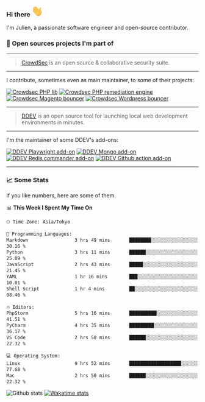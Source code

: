 ### Hi there <img src="./assets/wave.gif" width="30px" height="30px" />

I'm Julien, a passionate software engineer and open-source contributor. 


### 🔧 Open sources projects I'm part of

---

> [CrowdSec](https://www.crowdsec.net/) is an open source & collaborative security suite. 

---

I contribute, sometimes even as main maintainer, to some of their projects:



[![Crowdsec PHP lib](https://github-readme-stats.vercel.app/api/pin/?username=crowdsecurity&repo=php-cs-bouncer&theme=github_dark_dimmed 'crowdsec php lib')](https://github.com/crowdsecurity/php-cs-bouncer)
[![Crowdsec PHP remediation engine](https://github-readme-stats.vercel.app/api/pin/?username=crowdsecurity&repo=php-remediation-engine&theme=github_dark_dimmed 'crowdsec php-remediation-engine')](https://github.com/crowdsecurity/php-remediation-engine)
[![Crowdsec Magento bouncer](https://github-readme-stats.vercel.app/api/pin/?username=crowdsecurity&repo=cs-magento-bouncer&theme=github_dark_dimmed 'crowdsec cs-magento-bouncer')](https://github.com/crowdsecurity/cs-magento-bouncer)
[![Crowdsec Wordpress bouncer](https://github-readme-stats.vercel.app/api/pin/?username=crowdsecurity&repo=cs-wordpress-bouncer&theme=github_dark_dimmed 'crowdsec cs-wordpress-bouncer')](https://github.com/crowdsecurity/cs-wordpress-bouncer)



---


> [DDEV](https://ddev.readthedocs.io/en/stable/) is an open source tool for launching local web development 
> environments in minutes.

---

I'm the maintainer of some DDEV's add-ons:



[![DDEV Playwright add-on](https://github-readme-stats.vercel.app/api/pin/?username=julienloizelet&repo=ddev-playwright&theme=github_dark_dimmed 'ddev playwright')](https://github.com/julienloizelet/ddev-playwright)
[![DDEV Mongo add-on](https://github-readme-stats.vercel.app/api/pin/?username=ddev&repo=ddev-mongo&theme=github_dark_dimmed 'ddev mongo')](https://github.com/ddev/ddev-mongo)
[![DDEV Redis commander add-on](https://github-readme-stats.vercel.app/api/pin/?username=ddev&repo=ddev-redis-commander&theme=github_dark_dimmed 'ddev redis commander')](https://github.com/ddev/ddev-redis-commander)
[![DDEV Github action add-on](https://github-readme-stats.vercel.app/api/pin/?username=ddev&repo=github-action-add-on-test&theme=github_dark_dimmed 'ddev github action')](https://github.com/ddev/github-action-add-on-test)

---

### 📈 Some Stats

If you like numbers, here are some of them.

<!--START_SECTION:waka-->
📊 **This Week I Spent My Time On** 

```text
🕑︎ Time Zone: Asia/Tokyo

💬 Programming Languages: 
Markdown                 3 hrs 49 mins       ████████░░░░░░░░░░░░░░░░░   30.16 % 
Python                   3 hrs 11 mins       ██████░░░░░░░░░░░░░░░░░░░   25.09 % 
JavaScript               2 hrs 43 mins       █████░░░░░░░░░░░░░░░░░░░░   21.45 % 
YAML                     1 hr 16 mins        ███░░░░░░░░░░░░░░░░░░░░░░   10.01 % 
Shell Script             1 hr 4 mins         ██░░░░░░░░░░░░░░░░░░░░░░░   08.46 % 

🔥 Editors: 
PhpStorm                 5 hrs 16 mins       ██████████░░░░░░░░░░░░░░░   41.51 % 
PyCharm                  4 hrs 35 mins       █████████░░░░░░░░░░░░░░░░   36.17 % 
VS Code                  2 hrs 50 mins       ██████░░░░░░░░░░░░░░░░░░░   22.32 % 

💻 Operating System: 
Linux                    9 hrs 52 mins       ███████████████████░░░░░░   77.68 % 
Mac                      2 hrs 50 mins       ██████░░░░░░░░░░░░░░░░░░░   22.32 % 
```


<!--END_SECTION:waka-->


![Github stats](https://github-readme-stats.vercel.app/api?username=julienloizelet&show_icons=true&include_all_commits=true&theme=github_dark_dimmed&rank_icon=github 'github stats')
[![Wakatime stats](https://github-readme-stats-julien-loizelets-projects.vercel.app/api/wakatime?username=okaeli&theme=github_dark_dimmed 'wakatime')](https://wakatime.com/@okaeli)
